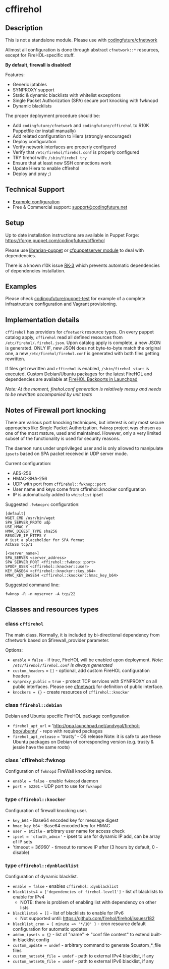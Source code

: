 # cffirehol

## Description

This is not a standalone module. Please use with [codingfuture/cfnetwork][cfnetwork]

Allmost all configuration is done through abstract `cfnetwork::*` resources, except for FireHOL-specific stuff.

**By default, firewall is disabled!**

Features:

* Generic iptables
* SYNPROXY support
* Static & dynamic blacklists with whitelist exceptions
* Single Packet Authorization (SPA) secure port knocking with fwknopd
* Dynamic blacklists

The proper deployment procedure should be:

* Add `codingfuture/cfnetwork` and `codingfuture/cffirehol` to R10K Puppetfile (or install manually)
* Add related configuration to Hiera (strongly encouraged)
* Deploy configuration
* Verify network interfaces are properly configured
* Verify that `/etc/firehol/firehol.conf` is properly configured
* TRY firehol with: `/sbin/firehol try`
* Ensure that at least new SSH connections work
* Update Hiera to enable cffirehol
* Deploy and pray ;)

## Technical Support

* [Example configuration](https://github.com/codingfuture/puppet-test)
* Free & Commercial support: [support@codingfuture.net](mailto:support@codingfuture.net)

## Setup

Up to date installation instructions are available in Puppet Forge: https://forge.puppet.com/codingfuture/cffirehol

Please use [librarian-puppet](https://rubygems.org/gems/librarian-puppet/) or
[cfpuppetserver module](https://codingfuture.net/docs/cfpuppetserver) to deal with dependencies.

There is a known r10k issue [RK-3](https://tickets.puppetlabs.com/browse/RK-3) which prevents
automatic dependencies of dependencies installation.

## Examples

Please check [codingufuture/puppet-test](https://github.com/codingfuture/puppet-test) for
example of a complete infrastructure configuration and Vagrant provisioning.

## Implementation details

`cffirehol` has providers for `cfnetwork` resource types. On every puppet catalog apply,
`cffirehol` read all defined resources from `/etc/firehol/.firehol.json`. Upon catalog
apply is complete, a new JSON is generated. ONLY IF, new JSON does not byte-to-byte
match the original one, a new `/etc/firehol/firehol.conf` is generated with both
files getting rewritten.

If files get rewritten and `cffirehol` is enabled, `/sbin/firehol start` is executed.
Custom Debian/Ubuntu packages for the latest FireHOL and dependencies are available at
[FireHOL Backports in Launchpad](https://launchpad.net/~andvgal/+archive/ubuntu/firehol-bpo)

*Note: At the moment, firehol.conf generation is relatively messy and needs to be rewritten
accompanied by unit tests*

## Notes of Firewall port knocking

There are various port knocking techniques, but interest is only most secure approaches like
Single Packet Authorization. `fwknop` project was chosen as one of the most mature, used and
maintained. However, only a very limited subset of the functionality is used for security reasons.

The daemon runs under unprivileged user and is only allowed to manipulate `ipsets` based
on SPA packet received in UDP server mode.

Current configuration:
* AES-256
* HMAC-SHA-256
* UDP with port from `cffirehol::fwknop::port`
* User name and keys come from cffirehol::knocker configuration
* IP is automatically added to `whitelist` ipset

Suggested `.fwknoprc` configuration:

```
[default]
WGET_CMD /usr/bin/wget
SPA_SERVER_PROTO udp
USE_HMAC Y
HMAC_DIGEST_TYPE sha256
RESOLVE_IP_HTTPS Y
# just a placeholder for SPA format
ACCESS tcp/1

[<server_name>]
SPA_SERVER <server_address>
SPA_SERVER_PORT <ffirehol::fwknop::port>
SPOOF_USER <cffirehol::knocker::user>
KEY_BASE64 <cffirehol::knocker::key_b64>
HMAC_KEY_BASE64 <cffirehol::knocker::hmac_key_b64>

```

Suggested command line:

```
fwknop -R -n myserver -A tcp/22
```

## Classes and resources types

### class `cffirehol`

The main class. Normally, it is included by bi-directional dependency from cfnetwork based on
$firewall_provider parameter.

Options:

* `enable` = `false` - if true, FireHOL will be enabled upon deployment.
    *Note: `/etc/firehol/firehol.conf` is always generated*
* `custom_headers` = `[]` - optional, add custom FireHOL configuration headers
* `synproxy_public` = `true` - protect TCP services with SYNPROXY on all public interfaces.
    Please see [cfnetwork][] for definition of public interface.
* `knockers = {}` - create resources of `cffirehol::knocker`

### class `ffirehol::debian`

Debian and Ubuntu specific FireHOL package configuration

* `firehol_apt_url` = 'http://ppa.launchpad.net/andvgal/firehol-bpo/ubuntu' - repo with required packages
* `firehol_apt_release` = 'trusty' - OS release
    Note: it is safe to use these Ubuntu packages on Debian of corresponding version (e.g. trusty & jessie have the same roots)

### class `cffirehol::fwknop

Configuration of `fwknopd` FireWall knocking service.

* `enable = false` - enable `fwknopd` daemon
* `port = 62201` - UDP port to use for `fwknopd`

### type `cffirehol::knocker`

Configuration of firewall knocking user.

* `key_b64` - Base64 encoded key for message digest
* `hmac_key_b64` - Base64 encoded key for HMAC
* `user = $title` - arbitrary user name for access check
* `ipset = 'cfauth_admin'` - ipset to use for dynamic IP add, can be array of IP sets
* 'timeout = 3*60*60' - timeout to remove IP after (3 hours by default, 0 - disable)

### type `cffirehol::dynblacklist`

Configuration of dynamic blacklist.

* `enable = false` - enables `cffirehol::dynblacklist`
* `blacklists4 = ['dependencies of firehol-level1']` - list of blacklists to enable for IPv4
    - NOTE: there is problem of enabling list with dependency on other lists
* `blacklists6 = []` - list of blacklists to enable for IPv6
    - Not supported until: https://github.com/firehol/firehol/issues/182
* `blacklist_cron = { minute => '*/10' }` - cron resource default configuration for automatic updates
* `addon_ipsets = {}` - list of "name" => "conf file content" to extend built-in blacklist config
* `custom_update = undef` - arbitrary command to generate $custom_*_file files
* `custom_netset4_file = undef` - path to external IPv4 blacklist, if any
* `custom_netset6_file = undef` - path to external IPv6 blacklist, if any


[cfnetwork]: https://codingfuture.net/docs/cfnetwork
